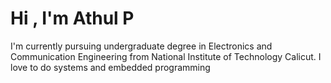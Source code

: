 # Hi , I'm Athul P

I'm currently pursuing undergraduate degree in Electronics and Communication Engineering from National Institute of Technology Calicut. I love to do systems and embedded programming
